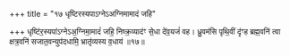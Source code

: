 +++
title = "१७ धृष्टिरस्यपाऽग्नेऽअग्निमामादं जहि"

+++
धृष्टि॑र॒स्यपा॑ऽग्नेऽअ॒ग्निमा॒मादं॑ जहि॒ निष्क्र॒व्याद॑ꣳ से॒धा दे॑व॒यजं॑ वह। ध्रु॒वम॑सि पृथि॒वीं दृ॑ꣳह ब्रह्म॒वनि॑ त्वा क्षत्र॒वनि॑ सजात॒वन्युप॑दधामि॒ भ्रातृ॑व्यस्य व॒धाय॑ ॥१७॥